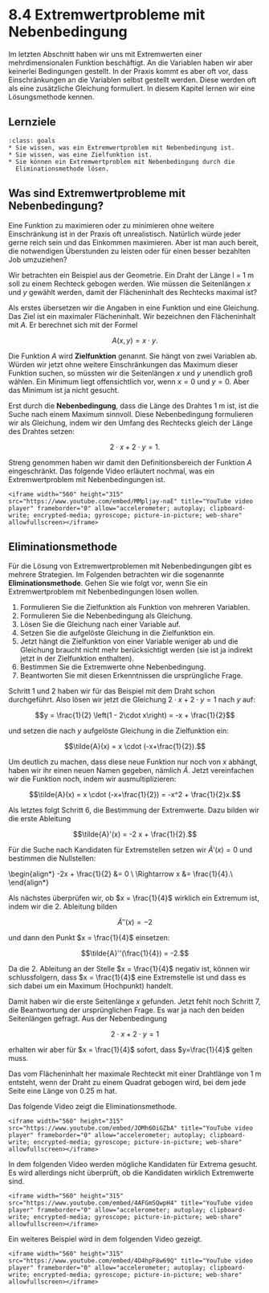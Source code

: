 # 8.4 Extremwertprobleme mit Nebenbedingung

Im letzten Abschnitt haben wir uns mit Extremwerten einer mehrdimensionalen
Funktion beschäftigt. An die Variablen haben wir aber keinerlei Bedingungen
gestellt. In der Praxis kommt es aber oft vor, dass Einschränkungen an die
Variablen selbst gestellt werden. Diese werden oft als eine zusätzliche
Gleichung formuliert. In diesem Kapitel lernen wir eine Lösungsmethode kennen.

## Lernziele

```{admonition} Lernziele
:class: goals
* Sie wissen, was ein Extremwertproblem mit Nebenbedingung ist.
* Sie wissen, was eine Zielfunktion ist.
* Sie können ein Extremwertproblem mit Nebenbedingung durch die
  Eliminationsmethode lösen.
```

## Was sind Extremwertprobleme mit Nebenbedingung?

Eine Funktion zu maximieren oder zu minimieren ohne weitere Einschränkung ist in
der Praxis oft unrealistisch. Natürlich würde jeder gerne reich sein und das
Einkommen maximieren. Aber ist man auch bereit, die notwendigen Überstunden zu
leisten oder für einen besser bezahlten Job umzuziehen?

Wir betrachten ein Beispiel aus der Geometrie. Ein Draht der Länge l = 1 m soll
zu einem Rechteck gebogen werden. Wie müssen die Seitenlängen $x$ und $y$
gewählt werden, damit der Flächeninhalt des Rechtecks maximal ist?

Als erstes übersetzen wir die Angaben in eine Funktion und eine Gleichung. Das
Ziel ist ein maximaler Flächeninhalt. Wir bezeichnen den Flächeninhalt mit $A$.
Er berechnet sich mit der Formel

$$A(x,y) = x \cdot y.$$

Die Funktion $A$ wird **Zielfunktion** genannt. Sie hängt von zwei Variablen ab.
Würden wir jetzt ohne weitere Einschränkungen das Maximum dieser Funktion
suchen, so müssten wir die Seitenlängen $x$ und $y$ unendlich groß wählen. Ein
Minimum liegt offensichtlich vor, wenn $x = 0$ und $y = 0$. Aber das Minimum ist
ja nicht gesucht.

Erst durch die **Nebenbedingung**, dass die Länge des Drahtes 1 m ist, ist die
Suche nach einem Maximum sinnvoll. Diese Nebenbedingung formulieren wir als
Gleichung, indem wir den Umfang des Rechtecks gleich der Länge des Drahtes
setzen:

$$2\cdot x + 2 \cdot y = 1.$$

Streng genommen haben wir damit den Definitionsbereich der Funktion $A$
eingeschränkt. Das folgende Video erläutert nochmal, was ein Extremwertproblem
mit Nebenbedingungen ist.

```{dropdown} Video zu "Extrema mit Nebenbedingungen" von Mathematische Methoden
<iframe width="560" height="315" src="https://www.youtube.com/embed/MMpljay-naE" title="YouTube video player" frameborder="0" allow="accelerometer; autoplay; clipboard-write; encrypted-media; gyroscope; picture-in-picture; web-share" allowfullscreen></iframe>
```

## Eliminationsmethode

Für die Lösung von Extremwertproblemen mit Nebenbedingungen gibt es mehrere
Strategien. Im Folgenden betrachten wir die sogenannte **Eliminationsmethode**.
Gehen Sie wie folgt vor, wenn Sie ein Extremwertproblem mit Nebenbedingungen
lösen wollen.

1. Formulieren Sie die Zielfunktion als Funktion von mehreren Variablen.
2. Formulieren Sie die Nebenbedingung als Gleichung.
3. Lösen Sie die Gleichung nach einer Variable auf.
4. Setzen Sie die aufgelöste Gleichung in die Zielfunktion ein.
5. Jetzt hängt die Zielfunktion von einer Variable weniger ab und die Gleichung
   braucht nicht mehr berücksichtigt werden (sie ist ja indirekt jetzt in der
   Zielfunktion enthalten).
6. Bestimmen Sie die Extremwerte ohne Nebenbedingung.
7. Beantworten Sie mit diesen Erkenntnissen die ursprüngliche Frage.

Schritt 1 und 2 haben wir für das Beispiel mit dem Draht schon durchgeführt.
Also lösen wir jetzt die Gleichung $2\cdot x + 2 \cdot y = 1$ nach $y$ auf:

$$y = \frac{1}{2} \left(1 - 2\cdot x\right) = -x + \frac{1}{2}$$

und setzen die nach $y$ aufgelöste Gleichung in die Zielfunktion ein:

$$\tilde{A}(x) = x \cdot (-x+\frac{1}{2}).$$

Um deutlich zu machen, dass diese neue Funktion nur noch von $x$ abhängt, haben
wir ihr einen neuen Namen gegeben, nämlich $\tilde{A}$. Jetzt vereinfachen wir
die Funktion noch, indem wir ausmultiplizieren:

$$\tilde{A}(x) = x \cdot (-x+\frac{1}{2}) = -x^2 + \frac{1}{2}x.$$

Als letztes folgt Schritt 6, die Bestimmung der Extremwerte. Dazu bilden wir die
erste Ableitung

$$\tilde{A}'(x) = -2 x + \frac{1}{2}.$$

Für die Suche nach Kandidaten für Extremstellen setzen wir $\tilde{A}'(x) = 0$ und
bestimmen die Nullstellen:

\begin{align*}
-2x + \frac{1}{2} &= 0 \\
\Rightarrow x &= \frac{1}{4}.\\
\end{align*}

Als nächstes überprüfen wir, ob $x = \frac{1}{4}$ wirklich ein Extremum ist,
indem wir die 2. Ableitung bilden

$$\tilde{A}''(x) = -2$$

und dann den Punkt $x = \frac{1}{4}$ einsetzen:

$$\tilde{A}''(\frac{1}{4}) = -2.$$

Da die 2. Ableitung an der Stelle $x = \frac{1}{4}$ negativ ist, können wir
schlussfolgern, dass $x = \frac{1}{4}$ eine Extremstelle ist und dass es sich
dabei um ein Maximum (Hochpunkt) handelt.

Damit haben wir die erste Seitenlänge $x$ gefunden. Jetzt fehlt noch Schritt 7,
die Beantwortung der ursprünglichen Frage. Es war ja nach den beiden
Seitenlängen gefragt. Aus der Nebenbedingung

$$2\cdot x + 2 \cdot y = 1$$

erhalten wir aber für $x = \frac{1}{4}$ sofort, dass $y=\frac{1}{4}$ gelten
muss.

Das vom Flächeninhalt her maximale Rechteckt mit einer Drahtlänge von 1 m
entsteht, wenn der Draht zu einem Quadrat gebogen wird, bei dem jede Seite eine
Länge von 0.25 m hat.

Das folgende Video zeigt die Eliminationsmethode.

```{dropdown} Video zu "Eliminationsmethode" von Mathematische Methoden
<iframe width="560" height="315" src="https://www.youtube.com/embed/JOMh6OiGZbA" title="YouTube video player" frameborder="0" allow="accelerometer; autoplay; clipboard-write; encrypted-media; gyroscope; picture-in-picture; web-share" allowfullscreen></iframe>
```

In dem folgenden Video werden mögliche Kandidaten für Extrema gesucht. Es wird
allerdings nicht überprüft, ob die Kandidaten wirklich Extremwerte sind.

```{dropdown} Video zu "Beispiel Eliminationsmethode" von Mathematische Methoden
<iframe width="560" height="315" src="https://www.youtube.com/embed/4AFGmSQwpH4" title="YouTube video player" frameborder="0" allow="accelerometer; autoplay; clipboard-write; encrypted-media; gyroscope; picture-in-picture; web-share" allowfullscreen></iframe>
```

Ein weiteres Beispiel wird in dem folgenden Video gezeigt.

```{dropdown} Video zu "Extremwertaufgaben" von Magda liebt Mathe
<iframe width="560" height="315" src="https://www.youtube.com/embed/4D4hpF8w69Q" title="YouTube video player" frameborder="0" allow="accelerometer; autoplay; clipboard-write; encrypted-media; gyroscope; picture-in-picture; web-share" allowfullscreen></iframe>
```
